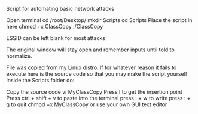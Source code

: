 Script for automating basic network attacks

Open terminal
cd /root/Desktop/
mkdir Scripts
cd Scripts
Place the script in here
chmod +x ClassCopy
./ClassCopy

ESSID can be left blank for most attacks

The original window will stay open and remember inputs until told to normalize.

File was copied from my Linux distro. If for whatever reason it fails to execute here is the source code so that you may make the script yourself
Inside the Scripts folder do:

Copy the source code
vi MyClassCopy
Press I to get the insertion point
Press ctrl + shift + v to paste into the terminal
press : + w to write 
press : + q to quit
chmod +x MyClassCopy
or use your own GUI text editor



